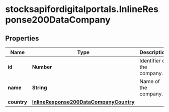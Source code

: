 # stocksapifordigitalportals.InlineResponse200DataCompany

## Properties

Name | Type | Description | Notes
------------ | ------------- | ------------- | -------------
**id** | **Number** | Identifier of the company. | [optional] 
**name** | **String** | Name of the company. | [optional] 
**country** | [**InlineResponse200DataCompanyCountry**](InlineResponse200DataCompanyCountry.md) |  | [optional] 


